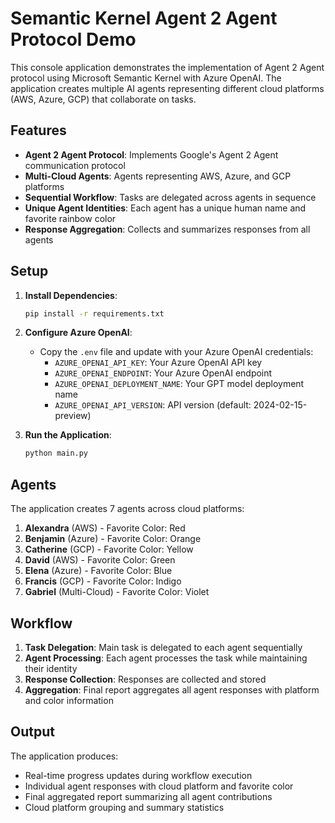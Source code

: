 # Semantic Kernel Agent 2 Agent Protocol Demo

This console application demonstrates the implementation of Agent 2 Agent protocol using Microsoft Semantic Kernel with Azure OpenAI. The application creates multiple AI agents representing different cloud platforms (AWS, Azure, GCP) that collaborate on tasks.

## Features

- **Agent 2 Agent Protocol**: Implements Google's Agent 2 Agent communication protocol
- **Multi-Cloud Agents**: Agents representing AWS, Azure, and GCP platforms
- **Sequential Workflow**: Tasks are delegated across agents in sequence
- **Unique Agent Identities**: Each agent has a unique human name and favorite rainbow color
- **Response Aggregation**: Collects and summarizes responses from all agents

## Setup

1. **Install Dependencies**:
   ```bash
   pip install -r requirements.txt
   ```

2. **Configure Azure OpenAI**:
   - Copy the `.env` file and update with your Azure OpenAI credentials:
     - `AZURE_OPENAI_API_KEY`: Your Azure OpenAI API key
     - `AZURE_OPENAI_ENDPOINT`: Your Azure OpenAI endpoint
     - `AZURE_OPENAI_DEPLOYMENT_NAME`: Your GPT model deployment name
     - `AZURE_OPENAI_API_VERSION`: API version (default: 2024-02-15-preview)

3. **Run the Application**:
   ```bash
   python main.py
   ```

## Agents

The application creates 7 agents across cloud platforms:

1. **Alexandra** (AWS) - Favorite Color: Red
2. **Benjamin** (Azure) - Favorite Color: Orange  
3. **Catherine** (GCP) - Favorite Color: Yellow
4. **David** (AWS) - Favorite Color: Green
5. **Elena** (Azure) - Favorite Color: Blue
6. **Francis** (GCP) - Favorite Color: Indigo
7. **Gabriel** (Multi-Cloud) - Favorite Color: Violet

## Workflow

1. **Task Delegation**: Main task is delegated to each agent sequentially
2. **Agent Processing**: Each agent processes the task while maintaining their identity
3. **Response Collection**: Responses are collected and stored
4. **Aggregation**: Final report aggregates all agent responses with platform and color information

## Output

The application produces:
- Real-time progress updates during workflow execution
- Individual agent responses with cloud platform and favorite color
- Final aggregated report summarizing all agent contributions
- Cloud platform grouping and summary statistics
